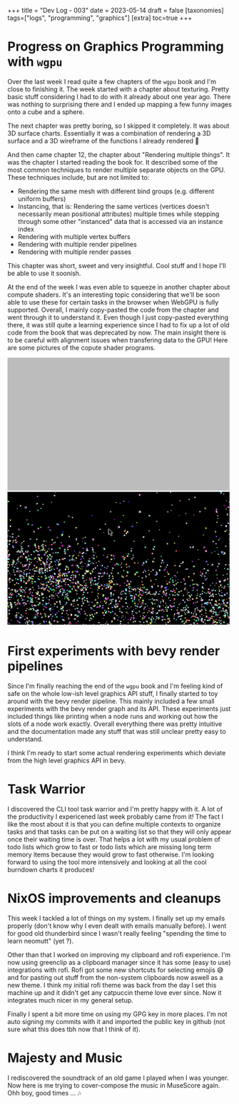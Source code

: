 +++
title = "Dev Log - 003"
date = 2023-05-14
draft = false
[taxonomies]
tags=["logs", "programming", "graphics"]
[extra]
toc=true
+++

# Progress on Graphics Programming with `wgpu`

Over the last week I read quite a few chapters of the `wgpu` book and I'm close to finishing it. The week started with a chapter about texturing. Pretty basic stuff considering I had to do with it already about one year ago. There was nothing to surprising there and I ended up mapping a few funny images onto a cube and a sphere.

The next chapter was pretty boring, so I skipped it completely. It was about 3D surface charts. Essentially it was a combination of rendering a 3D surface and a 3D wireframe of the functions I already rendered 🥱

And then came chapter 12, the chapter about "Rendering multiple things". It was the chapter I started reading the book for. It described some of the most common techniques to render multiple separate objects on the GPU. These techniques include, but are not limited to:

- Rendering the same mesh with different bind groups (e.g. different uniform buffers)
- Instancing, that is: Rendering the same vertices (vertices doesn't necessarily mean positional attributes) multiple times while stepping through some other "instanced" data that is accessed via an instance index
- Rendering with multiple vertex buffers
- Rendering with multiple render pipelines
- Rendering with multiple render passes

This chapter was short, sweet and very insightful. Cool stuff and I hope I'll be able to use it soonish.

At the end of the week I was even able to squeeze in another chapter about compute shaders. It's an interesting topic considering that we'll be soon able to use these for certain tasks in the browser when WebGPU is fully supported. Overall, I mainly copy-pasted the code from the chapter and went through it to understand it. Even though I just copy-pasted everything there, it was still quite a learning experience since I had to fix up a lot of old code from the book that was deprecated by now. The main insight there is to be careful with alignment issues when transfering data to the GPU! Here are some pictures of the copute shader programs.

![Classic Boids Program implemented with a compute shader](../../images/devlog/w004-1.gif)
![Basic Particle Simulation with a compute shader](../../images/devlog/w004-2.gif)

# First experiments with bevy render pipelines

Since I'm finally reaching the end of the `wgpu` book and I'm feeling kind of safe on the whole low-ish level graphics API stuff, I finally started to toy around with the bevy render pipeline. This mainly included a few small experiments with the bevy render graph and its API. These experiments just included things like printing when a node runs and working out how the slots of a node work exactly. Overall everything there was pretty intuitive and the documentation made any stuff that was still unclear pretty easy to understand.

I think I'm ready to start some actual rendering experiments which deviate from the high level graphics API in bevy.

# Task Warrior

I discovered the CLI tool task warrior and I'm pretty happy with it. A lot of the productivity I expericened last week probably came from it! The fact I like the most about it is that you can define multiple contexts to organize tasks and that tasks can be put on a waiting list so that they will only appear once their waiting time is over. That helps a lot with my usual problem of todo lists which grow to fast or todo lists which are missing long term memory items because they would grow to fast otherwise. I'm looking forward to using the tool more intensively and looking at all the cool burndown charts it produces! 

# NixOS improvements and cleanups

This week I tackled a lot of things on my system. I finally set up my emails properly (don't know why I even dealt with emails manually before). I went for good old thunderbird since I wasn't really feeling "spending the time to learn neomutt" (yet ?).

Other than that I worked on improving my clipboard and rofi experience. I'm now using greenclip as a clipboard manager since it has some (easy to use) integrations with rofi. Rofi got some new shortcuts for selecting emojis 😅 and for pasting out stuff from the non-system clipboards now aswell as a new theme. I think my initial rofi theme was back from the day I set this machine up and it didn't get any catpuccin theme love ever since. Now it integrates much nicer in my general setup.

Finally I spent a bit more time on using my GPG key in more places. I'm not auto signing my commits with it and imported the public key in github (not sure what this does tbh now that I think of it).

# Majesty and Music

I rediscovered the soundtrack of an old game I played when I was younger. Now here is me trying to cover-compose the music in MuseScore again. Ohh boy, good times ... 🎶
